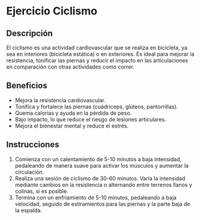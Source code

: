 # Ejercicio Ciclismo

## Descripción
El ciclismo es una actividad cardiovascular que se realiza en bicicleta, ya sea en interiores (bicicleta estática) o en exteriores. Es ideal para mejorar la resistencia, tonificar las piernas y reducir el impacto en las articulaciones en comparación con otras actividades como correr.

## Beneficios
- Mejora la resistencia cardiovascular.
- Tonifica y fortalece las piernas (cuádriceps, glúteos, pantorrillas).
- Quema calorías y ayuda en la pérdida de peso.
- Bajo impacto, lo que reduce el riesgo de lesiones articulares.
- Mejora el bienestar mental y reduce el estrés.

## Instrucciones
1. Comienza con un calentamiento de 5-10 minutos a baja intensidad, pedaleando de manera suave para activar los músculos y aumentar la circulación.
2. Realiza una sesión de ciclismo de 30-60 minutos. Varía la intensidad mediante cambios en la resistencia o alternando entre terrenos llanos y colinas, si es posible.
3. Termina con un enfriamiento de 5-10 minutos, pedaleando a baja velocidad, seguido de estiramientos para las piernas y la parte baja de la espalda.

